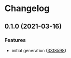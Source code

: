 # Changelog

## 0.1.0 (2021-03-16)


### Features

* initial generation ([33f8598](https://www.github.com/googleapis/java-appengine/commit/33f85989c30e7a0da37d7e91a5b59d5d632976b4))
